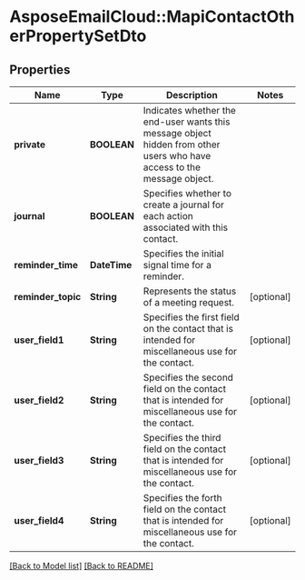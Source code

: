 # AsposeEmailCloud::MapiContactOtherPropertySetDto
## Properties
Name | Type | Description | Notes
------------ | ------------- | ------------- | -------------
**private** | **BOOLEAN** | Indicates whether the end-user wants this message object hidden from other users who have access to the message object.              | 
**journal** | **BOOLEAN** | Specifies whether to create a journal for each action associated with this contact.              | 
**reminder_time** | **DateTime** | Specifies the initial signal time for a reminder.              | 
**reminder_topic** | **String** | Represents the status of a meeting request.              | [optional] 
**user_field1** | **String** | Specifies the first field on the contact that is intended for miscellaneous use for the contact.              | [optional] 
**user_field2** | **String** | Specifies the second field on the contact that is intended for miscellaneous use for the contact.              | [optional] 
**user_field3** | **String** | Specifies the third field on the contact that is intended for miscellaneous use for the contact.              | [optional] 
**user_field4** | **String** | Specifies the forth field on the contact that is intended for miscellaneous use for the contact.              | [optional] 



[[Back to Model list]](Models.md) [[Back to README]](README.md)


